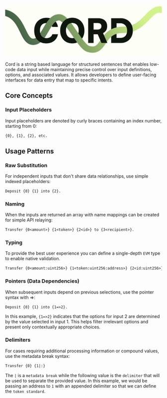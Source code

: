 ![Cord image](./cord.png)

Cord is a string based language for structured sentences that enables low-code data input while maintaining precise control over input definitions, options, and associated values. It allows developers to define user-facing interfaces for data entry that map to specific intents.

## Core Concepts

### Input Placeholders

Input placeholders are denoted by curly braces containing an index number, starting from 0:

```txt
{0}, {1}, {2}, etc.
```

## Usage Patterns

### Raw Substitution

For independent inputs that don't share data relationships, use simple indexed placeholders:

```txt
Deposit {0} {1} into {2}.
```

### Naming

When the inputs are returned an array with name mappings can be created for simple API relaying:

```txt
Transfer {0<amount>} {1<token>} {2<id>} to {3<recipient>}.
```

### Typing

To provide the best user experience you can define a single-depth `EVM` type to enable native validation.

```txt
Transfer {0<amount:uint256>} {1<token:uint256:address>} {2<id:uint256>} to {3<recipient:address>}.
```

### Pointers (Data Dependencies)

When subsequent inputs depend on previous selections, use the pointer syntax with =>:

```txt
Deposit {0} {1} into {1=>2}.
```

In this example, `{1=>2}` indicates that the options for input 2 are determined by the value selected in input 1. This helps filter irrelevant options and present only contextually appropriate choices.

### Delimiters

For cases requiring additional processing information or compound values, use the metadata break syntax:

```txt
Transfer {0} {1|:}
```

The `|` is a `metadata break` while the following value is the `delimiter` that will be used to separate the provided value. In this example, we would be passing an address to `1` with an appended delimiter so that we can define the `token standard`.
